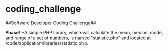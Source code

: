 coding_challenge
================

##Software Developer Coding Challenge##

**Phase1**
*A simple PHP library, which will calculate the mean, median, mode, and range of a set of numbers, is named "statistic.php" and located at /code/application/libraries/statistic.php.
